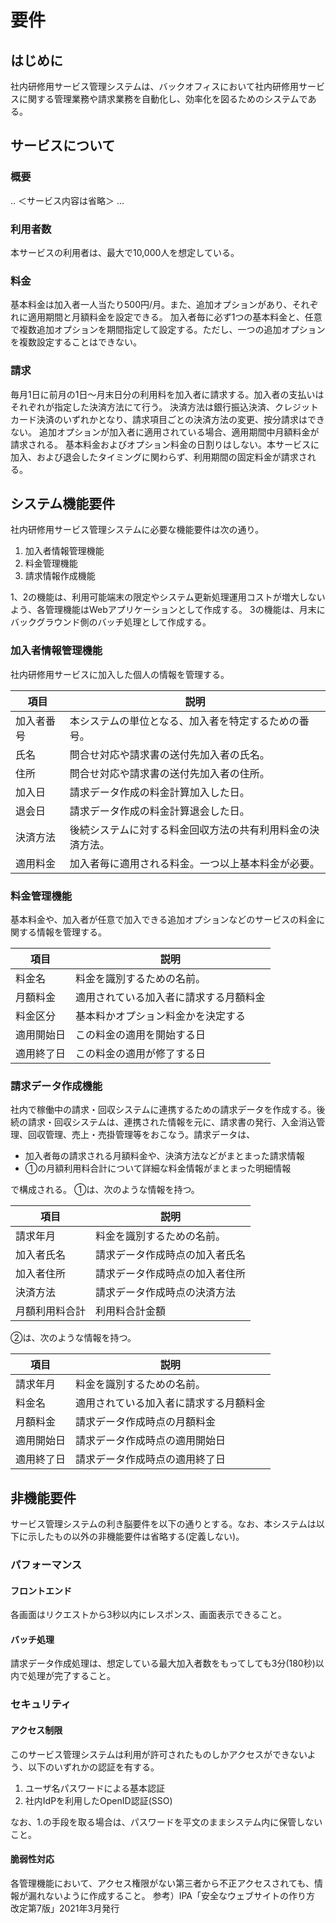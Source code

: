 # 要件

## はじめに

社内研修用サービス管理システムは、バックオフィスにおいて社内研修用サービスに関する管理業務や請求業務を自動化し、効率化を図るためのシステムである。

## サービスについて

### 概要

.. ＜サービス内容は省略＞ ...

### 利用者数

本サービスの利用者は、最大で10,000人を想定している。

### 料金

基本料金は加入者一人当たり500円/月。また、追加オプションがあり、それぞれに適用期間と月額料金を設定できる。
加入者毎に必ず1つの基本料金と、任意で複数追加オプションを期間指定して設定する。ただし、一つの追加オプションを複数設定することはできない。

### 請求

毎月1日に前月の1日～月末日分の利用料を加入者に請求する。加入者の支払いはそれぞれが指定した決済方法にて行う。
決済方法は銀行振込決済、クレジットカード決済のいずれかとなり、請求項目ごとの決済方法の変更、按分請求はできない。
追加オプションが加入者に適用されている場合、適用期間中月額料金が請求される。
基本料金およびオプション料金の日割りはしない。本サービスに加入、および退会したタイミングに関わらず、利用期間の固定料金が請求される。

## システム機能要件

社内研修用サービス管理システムに必要な機能要件は次の通り。

1. 加入者情報管理機能
2. 料金管理機能
3. 請求情報作成機能

1、2の機能は、利用可能端末の限定やシステム更新処理運用コストが増大しないよう、各管理機能はWebアプリケーションとして作成する。
3の機能は、月末にバックグラウンド側のバッチ処理として作成する。

### 加入者情報管理機能

社内研修用サービスに加入した個人の情報を管理する。

項目         | 説明
------------ | -----------------------------
加入者番号   | 本システムの単位となる、加入者を特定するための番号。
氏名         | 問合せ対応や請求書の送付先加入者の氏名。
住所         | 問合せ対応や請求書の送付先加入者の住所。
加入日       | 請求データ作成の料金計算加入した日。
退会日       | 請求データ作成の料金計算退会した日。
決済方法     | 後続システムに対する料金回収方法の共有利用料金の決済方法。
適用料金     | 加入者毎に適用される料金。一つ以上基本料金が必要。

### 料金管理機能

基本料金や、加入者が任意で加入できる追加オプションなどのサービスの料金に関する情報を管理する。

項目         | 説明
------------ | ---------------------------------
料金名       | 料金を識別するための名前。
月額料金     | 適用されている加入者に請求する月額料金
料金区分     | 基本料かオプション料金かを決定する
適用開始日   | この料金の適用を開始する日
適用終了日   | この料金の適用が修了する日

### 請求データ作成機能

社内で稼働中の請求・回収システムに連携するための請求データを作成する。後続の請求・回収システムは、連携された情報を元に、請求書の発行、入金消込管理、回収管理、売上・売掛管理等をおこなう。請求データは、

* 加入者毎の請求される月額料金や、決済方法などがまとまった請求情報
* ①の月額利用料合計について詳細な料金情報がまとまった明細情報

で構成される。
①は、次のような情報を持つ。

項目           | 説明
-------------- | ---------------------------------
請求年月       | 料金を識別するための名前。
加入者氏名     | 請求データ作成時点の加入者氏名
加入者住所     | 請求データ作成時点の加入者住所
決済方法       | 請求データ作成時点の決済方法
月額利用料合計 | 利用料合計金額

②は、次のような情報を持つ。

項目           | 説明
-------------- | ---------------------------------
請求年月       | 料金を識別するための名前。
料金名         | 適用されている加入者に請求する月額料金
月額料金       | 請求データ作成時点の月額料金
適用開始日     | 請求データ作成時点の適用開始日
適用終了日     | 請求データ作成時点の適用終了日

## 非機能要件

サービス管理システムの利き脳要件を以下の通りとする。なお、本システムは以下に示したもの以外の非機能要件は省略する(定義しない)。

### パフォーマンス

#### フロントエンド

各画面はリクエストから3秒以内にレスポンス、画面表示できること。

#### バッチ処理

請求データ作成処理は、想定している最大加入者数をもってしても3分(180秒)以内で処理が完了すること。

### セキュリティ

#### アクセス制限

このサービス管理システムは利用が許可されたものしかアクセスができないよう、以下のいずれかの認証を有する。

1. ユーザ名パスワードによる基本認証
2. 社内IdPを利用したOpenID認証(SSO)

なお、1.の手段を取る場合は、パスワードを平文のままシステム内に保管しないこと。

#### 脆弱性対応

各管理機能において、アクセス権限がない第三者から不正アクセスされても、情報が漏れないように作成すること。
参考）IPA「安全なウェブサイトの作り方 改定第7版」2021年3月発行
